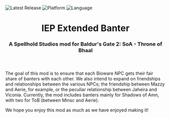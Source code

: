 ![Latest Release](https://img.shields.io/github/v/release/SpellholdStudios/IEP_Extended_Banter?include_prereleases&color=darkred)<a name="top" id="top">
![Platform](https://img.shields.io/static/v1?label=platform&message=windows&color=informational)
![Language](https://img.shields.io/static/v1?label=language&message=English%20%7C%20French%20%7C%20German%20%7C%20Russian%20%7C%20Chinese&color=limegreen)

<div align="center"><h1></a>IEP Extended Banter</h1>

<h3>A Spellhold Studios mod for Baldur's Gate 2: SoA - Throne of Bhaal<h3>

</div><br />

The goal of this mod is to ensure that each Bioware NPC gets their fair share of banters with each other. We also intend to expand on friendships and relationships between the various NPCs; the friendship between Mazzy and Aerie, for example, or the peculiar relationship between Jaheira and Viconia. Currently, the mod includes banters mainly for Shadows of Amn, with two for ToB (between Minsc and Aerie).

We hope you enjoy this mod as much as we have enjoyed making it!

